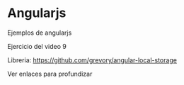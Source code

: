 # Angularjs
Ejemplos de angularjs

Ejercicio del video 9

Libreria: https://github.com/grevory/angular-local-storage

Ver enlaces para profundizar

